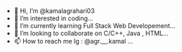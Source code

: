 - 👋 Hi, I’m @kamalagrahari03
- 👀 I’m interested in coding...
- 🌱 I’m currently learning Full Stack Web Developement...
- 💞️ I’m looking to collaborate on C/C++, Java , HTML...
- 📫 How to reach me Ig : @agr.__.kamal ...

<!---
kamalagrahari03/kamalagrahari03 is a ✨ special ✨ repository because its `README.md` (this file) appears on your GitHub profile.
You can click the Preview link to take a look at your changes.
--->
